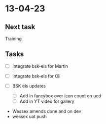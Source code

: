 # 13-04-23

## Next task
Training

## Tasks
- [ ] Integrate bsk-els for Martin
- [ ] Integrate bsk-els for Oli

- [ ] BSK els updates
  - [ ] Add in fancybox over icon count on ucd
  - [ ] Add in YT video for gallery

- Wessex amends done and on dev
- wessex uat push